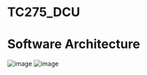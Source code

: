 # TC275_DCU
# Software Architecture
![image](https://github.com/user-attachments/assets/4c8ed523-d78d-4453-b4c6-7b7f5cbab062)
![image](https://github.com/user-attachments/assets/00ae07b9-0d01-4631-bc31-02422def3c78)

